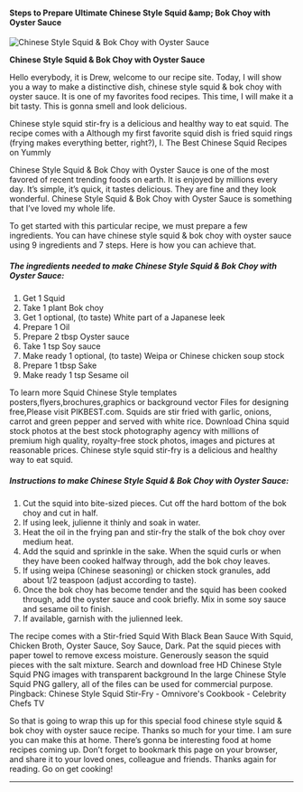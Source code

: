             

#### Steps to Prepare Ultimate Chinese Style Squid &amp;amp; Bok Choy with Oyster Sauce

![Chinese Style Squid &amp; Bok Choy with Oyster Sauce](https://img-global.cpcdn.com/recipes/6148248864555008/751x532cq70/chinese-style-squid-bok-choy-with-oyster-sauce-recipe-main-photo.jpg)

**Chinese Style Squid &amp; Bok Choy with Oyster Sauce**

Hello everybody, it is Drew, welcome to our recipe site. Today, I will show you a way to make a distinctive dish, chinese style squid & bok choy with oyster sauce. It is one of my favorites food recipes. This time, I will make it a bit tasty. This is gonna smell and look delicious.

Chinese style squid stir-fry is a delicious and healthy way to eat squid. The recipe comes with a Although my first favorite squid dish is fried squid rings (frying makes everything better, right?), I. The Best Chinese Squid Recipes on Yummly

Chinese Style Squid & Bok Choy with Oyster Sauce is one of the most favored of recent trending foods on earth. It is enjoyed by millions every day. It’s simple, it’s quick, it tastes delicious. They are fine and they look wonderful. Chinese Style Squid & Bok Choy with Oyster Sauce is something that I’ve loved my whole life.

To get started with this particular recipe, we must prepare a few ingredients. You can have chinese style squid & bok choy with oyster sauce using 9 ingredients and 7 steps. Here is how you can achieve that.

##### The ingredients needed to make Chinese Style Squid & Bok Choy with Oyster Sauce:

1.  Get 1 Squid
2.  Take 1 plant Bok choy
3.  Get 1 optional, (to taste) White part of a Japanese leek
4.  Prepare 1 Oil
5.  Prepare 2 tbsp Oyster sauce
6.  Take 1 tsp Soy sauce
7.  Make ready 1 optional, (to taste) Weipa or Chinese chicken soup stock
8.  Prepare 1 tbsp Sake
9.  Make ready 1 tsp Sesame oil

To learn more Squid Chinese Style templates posters,flyers,brochures,graphics or background vector Files for designing free,Please visit PIKBEST.com. Squids are stir fried with garlic, onions, carrot and green pepper and served with white rice. Download China squid stock photos at the best stock photography agency with millions of premium high quality, royalty-free stock photos, images and pictures at reasonable prices. Chinese style squid stir-fry is a delicious and healthy way to eat squid.

##### Instructions to make Chinese Style Squid & Bok Choy with Oyster Sauce:

1.  Cut the squid into bite-sized pieces. Cut off the hard bottom of the bok choy and cut in half.
2.  If using leek, julienne it thinly and soak in water.
3.  Heat the oil in the frying pan and stir-fry the stalk of the bok choy over medium heat.
4.  Add the squid and sprinkle in the sake. When the squid curls or when they have been cooked halfway through, add the bok choy leaves.
5.  If using weipa (Chinese seasoning) or chicken stock granules, add about 1/2 teaspoon (adjust according to taste).
6.  Once the bok choy has become tender and the squid has been cooked through, add the oyster sauce and cook briefly. Mix in some soy sauce and sesame oil to finish.
7.  If available, garnish with the julienned leek.

The recipe comes with a Stir-fried Squid With Black Bean Sauce With Squid, Chicken Broth, Oyster Sauce, Soy Sauce, Dark. Pat the squid pieces with paper towel to remove excess moisture. Generously season the squid pieces with the salt mixture. Search and download free HD Chinese Style Squid PNG images with transparent background In the large Chinese Style Squid PNG gallery, all of the files can be used for commercial purpose. Pingback: Chinese Style Squid Stir-Fry - Omnivore's Cookbook - Celebrity Chefs TV

So that is going to wrap this up for this special food chinese style squid & bok choy with oyster sauce recipe. Thanks so much for your time. I am sure you can make this at home. There’s gonna be interesting food at home recipes coming up. Don’t forget to bookmark this page on your browser, and share it to your loved ones, colleague and friends. Thanks again for reading. Go on get cooking!

* * *